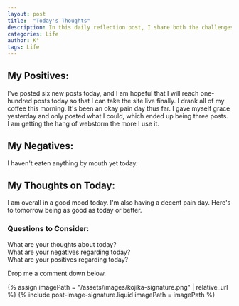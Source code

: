 ```yaml
---
layout: post
title:  "Today's Thoughts"
description: In this daily reflection post, I share both the challenges and bright moments of my day. Despite dealing with chronic pain, late starts, and worried moments, I found joy in unexpected places - like some meaningful progress with my work. I'm learning to acknowledge both the ups and downs, celebrating small victories like posting content even when I don't feel like doing it. This kind of honest daily check-in helps me stay grounded and might become a regular feature of my blog.
categories: Life
author: K°
tags: Life
---
```

## My Positives:
I've posted six new posts today, and I am hopeful that I will reach one-hundred posts today so that I can take the site live finally.
I drank all of my coffee this morning.
It's been an okay pain day thus far.
I gave myself grace yesterday and only posted what I could, which ended up being three posts.
I am getting the hang of webstorm the more I use it.

## My Negatives:
I haven't eaten anything by mouth yet today.

## My Thoughts on Today:
I am overall in a good mood today. I'm also having a decent pain day. Here's to tomorrow being as good as today or better.

### Questions to Consider:
What are your thoughts about today?  
What are your negatives regarding today?  
What are your positives regarding today?

Drop me a comment down below.

<!-- signature -->
{% assign imagePath = "/assets/images/kojika-signature.png" | relative_url %}
{% include post-image-signature.liquid imagePath = imagePath %}